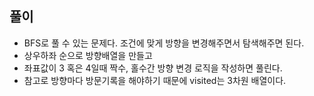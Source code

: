 ## 풀이
- BFS로 풀 수 있는 문제다. 조건에 맞게 방향을 변경해주면서 탐색해주면 된다.
- 상우하좌 순으로 방향배열을 만들고
- 좌표값이 3 혹은 4일때 짝수, 홀수간 방향 변경 로직을 작성하면 풀린다.
- 참고로 방향마다 방문기록을 해야하기 때문에 visited는 3차원 배열이다.
